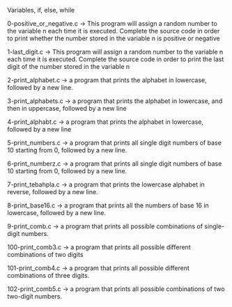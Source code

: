 Variables, if, else, while

0-positive_or_negative.c -> This program will assign a random number to the variable n each time it is executed. Complete the source code in order to print whether the number stored in the variable n is positive or negative

1-last_digit.c -> This program will assign a random number to the variable n each time it is executed. Complete the source code in order to print the last digit of the number stored in the variable n

2-print_alphabet.c ->  a program that prints the alphabet in lowercase, followed by a new line.

3-print_alphabets.c -> a program that prints the alphabet in lowercase, and then in uppercase, followed by a new line

4-print_alphabt.c ->  a program that prints the alphabet in lowercase, followed by a new line

5-print_numbers.c -> a program that prints all single digit numbers of base 10 starting from 0, followed by a new line.

6-print_numberz.c ->  a program that prints all single digit numbers of base 10 starting from 0, followed by a new line.

7-print_tebahpla.c ->  a program that prints the lowercase alphabet in reverse, followed by a new line.

8-print_base16.c -> a program that prints all the numbers of base 16 in lowercase, followed by a new line.

9-print_comb.c -> a program that prints all possible combinations of single-digit numbers.

100-print_comb3.c -> a program that prints all possible different combinations of two digits

101-print_comb4.c -> a program that prints all possible different combinations of three digits.

102-print_comb5.c -> a program that prints all possible combinations of two two-digit numbers.
